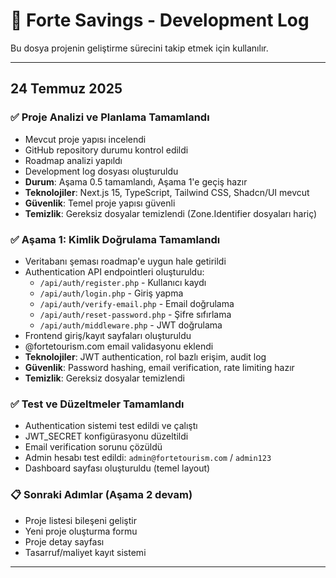 # 📝 Forte Savings - Development Log

Bu dosya projenin geliştirme sürecini takip etmek için kullanılır.

---

## 24 Temmuz 2025

### ✅ Proje Analizi ve Planlama Tamamlandı
- Mevcut proje yapısı incelendi
- GitHub repository durumu kontrol edildi  
- Roadmap analizi yapıldı
- Development log dosyası oluşturuldu
- **Durum**: Aşama 0.5 tamamlandı, Aşama 1'e geçiş hazır
- **Teknolojiler**: Next.js 15, TypeScript, Tailwind CSS, Shadcn/UI mevcut
- **Güvenlik**: Temel proje yapısı güvenli
- **Temizlik**: Gereksiz dosyalar temizlendi (Zone.Identifier dosyaları hariç)

### ✅ Aşama 1: Kimlik Doğrulama Tamamlandı
- Veritabanı şeması roadmap'e uygun hale getirildi
- Authentication API endpointleri oluşturuldu:
  - `/api/auth/register.php` - Kullanıcı kaydı
  - `/api/auth/login.php` - Giriş yapma  
  - `/api/auth/verify-email.php` - Email doğrulama
  - `/api/auth/reset-password.php` - Şifre sıfırlama
  - `/api/auth/middleware.php` - JWT doğrulama
- Frontend giriş/kayıt sayfaları oluşturuldu
- @fortetourism.com email validasyonu eklendi
- **Teknolojiler**: JWT authentication, rol bazlı erişim, audit log
- **Güvenlik**: Password hashing, email verification, rate limiting hazır
- **Temizlik**: Gereksiz dosyalar temizlendi

### ✅ Test ve Düzeltmeler Tamamlandı
- Authentication sistemi test edildi ve çalıştı
- JWT_SECRET konfigürasyonu düzeltildi
- Email verification sorunu çözüldü
- Admin hesabı test edildi: `admin@fortetourism.com` / `admin123`
- Dashboard sayfası oluşturuldu (temel layout)

### 📋 Sonraki Adımlar (Aşama 2 devam)
- Proje listesi bileşeni geliştir
- Yeni proje oluşturma formu
- Proje detay sayfası
- Tasarruf/maliyet kayıt sistemi

---